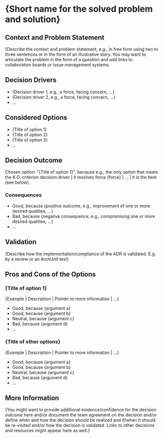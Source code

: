 # {Short name for the solved problem and solution}

## Context and Problem Statement

{Describe the context and problem statement, e.g., in free form using two to three sentences or in the form of an illustrative story.
You may want to articulate the problem in the form of a question and add links to collaboration boards or issue management systems.

<!-- This is an optional element. Feel free to remove. -->

## Decision Drivers

- {Decision driver 1, e.g., a force, facing concern, ...}
- {Decision driver 2, e.g., a force, facing concern, ...}
- … <!-- numbers of drivers can vary -->

## Considered Options

- {Title of option 1}
- {Title of option 2}
- {Title of option 3}
- … <!-- numbers of options can vary -->

## Decision Outcome

Chosen option: "{Title of option 1}", because
e.g., the only option that meets the K.O. criterion decision driver | it resolves force {force} | ... | it is the best (see below).

<!-- This is an optional element. Feel free to remove. -->

### Consequences

- Good, because {positive outcome, e.g., improvement of one or more desired qualities, ...}
- Bad, because {negative consequence, e.g., compromising one or more desired qualities, ...}
- … <!-- numbers of consequences can vary -->

<!-- This is an optional element. Feel free to remove. -->

## Validation

{Describe how the implementation/compliance of the ADR is validated. E.g. by a review or an ArchUnit test}

<!-- This is an optional element. Feel free to remove. -->

## Pros and Cons of the Options

### {Title of option 1}

<!-- This is an optional element. Feel free to remove. -->

{Example | Description | Pointer to more information | ...}

- Good, because {argument a}
- Good, because {argument b}<!-- use "neutral" if the given argument weights neither for good nor bad -->
- Neutral, because {argument c}
- Bad, because {argument d}
- … <!-- numbers of pros and cons can vary -->

### {Title of other options}

{Example | Description | Pointer to more information | ...}

- Good, because {argument a}
- Good, because {argument b}
- Neutral, because {argument c}
- Bad, because {argument d}
- …

<!-- This is an optional element. Feel free to remove. -->

## More Information

{You might want to provide additional evidence/confidence for the decision outcome here and/or
document the team agreement on the decision and/or
define when and how the decision should be realized and if/when it should be re-visited and/or
how the decision is validated.
Links to other decisions and resources might appear here as well.}